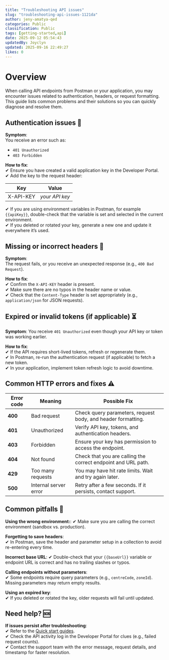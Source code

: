 ```yaml
---
title: "Troubleshooting API issues"
slug: "troubleshooting-api-issues-1121da"
author: jeny-amatya-qed
categories: Public
classification: Public
tags: [getting-started,api]
date: 2025-09-12 05:54:43 
updatedBy: Joyclyn
updated: 2025-09-16 22:49:27 
likes: 0
---
```


# Overview

When calling API endpoints from Postman or your application, you may encounter issues related to authentication, headers, or request formatting.  
This guide lists common problems and their solutions so you can quickly diagnose and resolve them.  

## Authentication issues  🔑

**Symptom**:  
You receive an error such as:  
- `401 Unauthorized`  
- `403 Forbidden`  

**How to fix**:  
✔ Ensure you have created a valid application key in the Developer Portal.  
✔ Add the key to the request header:  

| Key        | Value             |
|-----------|-----------------|
| X-API-KEY | *your API key*  |  

✔ If you are using environment variables in Postman, for example `{{apiKey}}`, double-check that the variable is set and selected in the current environment.  
✔ If you deleted or rotated your key, generate a new one and update it everywhere it’s used.  

## Missing or incorrect headers 📝

**Symptom**:  
The request fails, or you receive an unexpected response (e.g., `400 Bad Request`).  

**How to fix**:  
✔ Confirm the `X-API-KEY` header is present.  
✔ Make sure there are no typos in the header name or value.  
✔ Check that the `Content-Type` header is set appropriately (e.g., `application/json` for JSON requests).  


##  Expired or invalid tokens (if applicable)  ⏳

**Symptom**: 
You receive `401 Unauthorized` even though your API key or token was working earlier.  

**How to fix**:  
✔ If the API requires short-lived tokens, refresh or regenerate them.  
✔ In Postman, re-run the authentication request (if applicable) to fetch a new token.  
✔ In your application, implement token refresh logic to avoid downtime.  


## Common HTTP errors and fixes ⚠️

| Error code | Meaning                | Possible Fix |
|-----------|----------------------|-------------|
| **400**   | Bad request           | Check query parameters, request body, and header formatting. |
| **401**   | Unauthorized          | Verify API key, tokens, and authentication headers. |
| **403**   | Forbidden             | Ensure your key has permission to access the endpoint. |
| **404**   | Not found             | Check that you are calling the correct endpoint and URL path. |
| **429**   | Too many requests     | You may have hit rate limits. Wait and try again later. |
| **500**   | Internal server error | Retry after a few seconds. If it persists, contact support. |


##  Common pitfalls  🧰

 **Using the wrong environment:**: 
✔ Make sure you are calling the correct environment (sandbox vs. production).  

**Forgetting to save headers**:  
✔ In Postman, save the header and parameter setup in a collection to avoid re-entering every time.  

**Incorrect base URL**: 
✔ Double-check that your `{{baseUrl}}` variable or endpoint URL is correct and has no trailing slashes or typos.  

**Calling endpoints without parameters**:  
✔ Some endpoints require query parameters (e.g., `centreCode`, `zoneId`). Missing parameters may return empty results.  

**Using an expired key**:  
✔ If you deleted or rotated the key, older requests will fail until updated.  


## Need help?  🆘

**If issues persist after troubleshooting**:  
✔ Refer to the [Quick start guides](/public/quick-start-using-the-api-portal-959619/).  
✔ Check the API activity log in the Developer Portal for clues (e.g., failed request counts).  
✔ Contact the support team with the error message, request details, and timestamp for faster resolution.